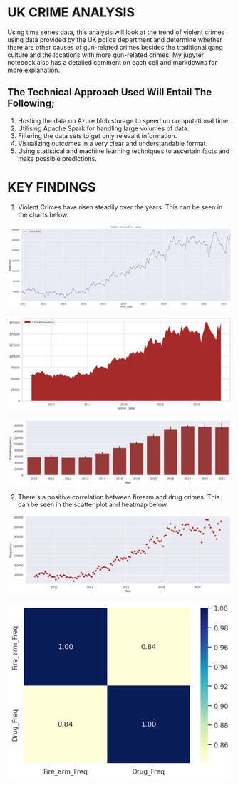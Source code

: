 # UK CRIME ANALYSIS

Using time series data, this analysis will look at the trend of violent crimes using data provided by the UK police department and determine whether there are other causes of gun-related crimes besides the traditional gang culture and the locations with more gun-related crimes. My jupyter notebook also has a detailed comment on each cell and markdowns for more explanation. 

## The Technical Approach Used Will Entail The Following;

1. Hosting the data on Azure blob storage to speed up computational time.
2. Utilising Apache Spark for handling large volumes of data.
3. Filtering the data sets to get only relevant information.
4. Visualizing outcomes in a very clear and understandable format.
5. Using statistical and machine learning techniques to ascertain facts and make possible predictions.

# KEY FINDINGS
1. Violent Crimes have risen steadily over the years. This can be seen in the charts below.

![](https://github.com/odogwu25/UK-Crime-Analysis/blob/main/crimeimages/violent_Time%20serioes.png)

![](https://github.com/odogwu25/UK-Crime-Analysis/blob/main/crimeimages/stack%20plot.png)

![The candle stick shows the retracement each year](https://github.com/odogwu25/UK-Crime-Analysis/blob/main/crimeimages/Barplot_candle.png)


2. There's a positive correlation between firearm and drug crimes. This can be seen in the scatter plot and heatmap below.

![](https://github.com/odogwu25/UK-Crime-Analysis/blob/main/crimeimages/scatter%20plot.png)

![](https://github.com/odogwu25/UK-Crime-Analysis/blob/main/crimeimages/drug%20%26%20firearm%20corr.png)
